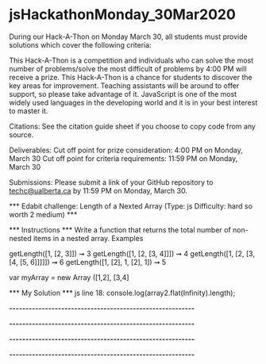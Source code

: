# jsHackathonMonday_30Mar2020

During our Hack-A-Thon on Monday March 30, all students must provide solutions which cover the following criteria:

<!-- A minimum of 3 medium difficulty rated problems
   - ES6/ECMA2015 syntax must be used for all solutions
   - At least one of your solutions must use a template literal **CHECK**
   - At least one of your solutions must include a for OR while loop **CHECK**
   - At least one of your solutions must include a class  **CHECK**
   - At least one of your solutions must include an array **CHECK**
   - At least one of your solutions must include an arrow function 
   - At least one of your solutions must use a spread operator OR rest parameter -->

This Hack-A-Thon is a competition and individuals who can solve the most number of problems/solve the most difficult of problems by 4:00 PM will receive a prize. This Hack-A-Thon is a chance for students to discover the key areas for improvement. Teaching assistants will be around to offer support, so please take advantage of it. JavaScript is one of the most widely used languages in the developing world and it is in your best interest to master it. 

Citations: See the citation guide sheet if you choose to copy code from any source.

Deliverables: 
Cut off point for prize consideration: 4:00 PM on Monday, March 30
Cut off point for criteria requirements: 11:59 PM on Monday, March 30

Submissions: Please submit a link of your GitHub repository to techc@ualberta.ca by 11:59 PM on Monday, March 30. 

*** Edabit challenge: Length of a Nexted Array (Type: js Difficulty: hard so worth 2 medium) ***

*** Instructions ***
Write a function that returns the total number of non-nested items in a nested array.
Examples

getLength([1, [2, 3]]) ➞ 3
getLength([1, [2, [3, 4]]]) ➞ 4
getLength([1, [2, [3, [4, [5, 6]]]]]) ➞ 6
getLength([1, [2], 1, [2], 1]) ➞ 5

var myArray = new Array ([1,2], [3,4] 

*** My Solution ***
js line 18: console.log(array2.flat(Infinity).length);

***---------------------------------------------------------***


***---------------------------------------------------------***


***---------------------------------------------------------***


***---------------------------------------------------------***
